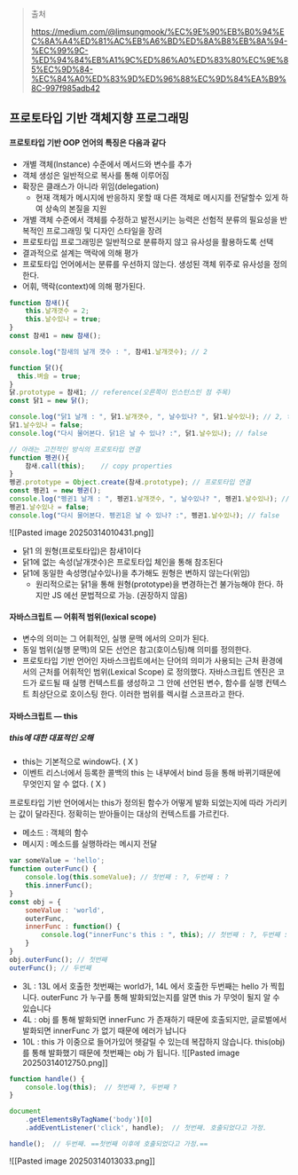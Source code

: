 > 출처
> 
> https://medium.com/@limsungmook/%EC%9E%90%EB%B0%94%EC%8A%A4%ED%81%AC%EB%A6%BD%ED%8A%B8%EB%8A%94-%EC%99%9C-%ED%94%84%EB%A1%9C%ED%86%A0%ED%83%80%EC%9E%85%EC%9D%84-%EC%84%A0%ED%83%9D%ED%96%88%EC%9D%84%EA%B9%8C-997f985adb42

## 프로토타입 기반 객체지향 프로그래밍

#### 프로토타입 기반 OOP 언어의 특징은 다음과 같다

- 개별 객체(Instance) 수준에서 메서드와 변수를 추가
- 객체 생성은 일반적으로 복사를 통해 이루어짐
- 확장은 클래스가 아니라 위임(delegation)
	- 현재 객체가 메시지에 반응하지 못할 때 다른 객체로 메시지를 전달할수 있게 하여 상속의 본질을 지원
- 개별 객체 수준에서 객체를 수정하고 발전시키는 능력은 선험적 분류의 필요성을 반복적인 프로그래밍 및 디자인 스타일을 장려
- 프로토타입 프로그래밍은 일반적으로 분류하지 않고 유사성을 활용하도록 선택
- 결과적으로 설계는 맥락에 의해 평가
- 프로토타입 언어에서는 분류를 우선하지 않는다. 생성된 객체 위주로 유사성을 정의한다.
- 어휘, 맥락(context)에 의해 평가된다.

``` js
function 참새(){
    this.날개갯수 = 2;
    this.날수있나 = true;
}
const 참새1 = new 참새();

console.log("참새의 날개 갯수 : ", 참새1.날개갯수); // 2

function 닭(){
  this.벼슬 = true;
}
닭.prototype = 참새1; // reference(오른쪽이 인스턴스인 점 주목)
const 닭1 = new 닭();

console.log("닭1 날개 : ", 닭1.날개갯수, ", 날수있나? ", 닭1.날수있나); // 2, true
닭1.날수있나 = false;
console.log("다시 물어본다. 닭1은 날 수 있나? :", 닭1.날수있나); // false

// 아래는 고전적인 방식의 프로토타입 연결
function 펭귄(){
    참새.call(this);    // copy properties
}
펭귄.prototype = Object.create(참새.prototype); // 프로토타입 연결
const 펭귄1 = new 펭귄();
console.log("펭귄1 날개 : ", 펭귄1.날개갯수, ", 날수있나? ", 펭귄1.날수있나); // 2, true
펭귄1.날수있나 = false;
console.log("다시 물어본다. 펭귄1은 날 수 있나? :", 펭귄1.날수있나); // false
```

![[Pasted image 20250314010431.png]]

- 닭1 의 원형(프로토타입)은 참새1이다
- 닭1에 없는 속성(날개갯수)은 프로토타입 체인을 통해 참조된다
- 닭1에 동일한 속성명(날수있나)을 추가해도 원형은 변하지 않는다(위임)  
	- 원리적으로는 닭1을 통해 원형(prototype)을 변경하는건 불가능해야 한다. 하지만 JS 에선 문법적으로 가능. (권장하지 않음)

#### 자바스크립트 — 어휘적 범위(lexical scope)

- 변수의 의미는 그 어휘적인, 실행 문맥 에서의 으미가 된다.
- 동일 범위(실행 문맥)의 모든 선언은 참고(호이스팅)해 의미를 정의한다.
- 프로토타입 기반 언어인 자바스크립트에서는 단어의 의미가 사용되는 근처 환경에서의 근처를 어휘적인 범위(Lexical Scope) 로 정의했다. 자바스크립트 엔진은 코드가 로드될 때 실행 컨텍스트를 생성하고 그 안에 선언된 변수, 함수를 실행 컨텍스트 최상단으로 호이스팅 한다. 이러한 범위를 렉시컬 스코프라고 한다.

#### 자바스크립트 — **this**

##### this에 대한 대표적인 오해
- this는 기본적으로 window다. ( X )
- 이벤트 리스너에서 등록한 콜백의 this 는 내부에서 bind 등을 통해 바뀌기때문에 무엇인지 알 수 없다. ( X )

프로토타입 기반 언어에서는 this가 정의된 함수가 어떻게 발화 되었는지에 따라 가리키는 값이 달라진다. 정확히는 받아들이는 대상의 컨텍스트를 가르킨다.

- 메소드 : 객체의 함수
- 메시지 : 메소드를 실행하라는 메시지 전달

``` js
var someValue = 'hello';
function outerFunc() {
    console.log(this.someValue); // 첫번째 : ?, 두번째 : ?
    this.innerFunc();
}
const obj = {
    someValue : 'world',
    outerFunc,
    innerFunc : function() {
        console.log("innerFunc's this : ", this); // 첫번째 : ?, 두번째 : ?
    }
}
obj.outerFunc(); // 첫번째
outerFunc(); // 두번째
```

- 3L : 13L 에서 호출한 첫번째는 world가, 14L 에서 호출한 두번째는 hello 가 찍힙니다. outerFunc 가 누구를 통해 발화되었는지를 알면 this 가 무엇이 될지 알 수 있습니다
- 4L : obj 를 통해 발화되면 innerFunc 가 존재하기 때문에 호출되지만, 글로벌에서 발화되면 innerFunc 가 없기 때문에 에러가 납니다
- 10L : this 가 이중으로 들어가있어 헷갈릴 수 있는데 복잡하지 않습니다. this(obj) 를 통해 발화했기 때문에 첫번째는 obj 가 됩니다.
![[Pasted image 20250314012750.png]]

``` js
function handle() {     
    console.log(this);  // 첫번째 ?, 두번째 ?   
}  

document  
    .getElementsByTagName('body')[0]  
    .addEventListener('click', handle);  // 첫번째. 호출되었다고 가정.

handle();  // 두번째. ==첫번째 이후에 호출되었다고 가정.==
```


![[Pasted image 20250314013033.png]]